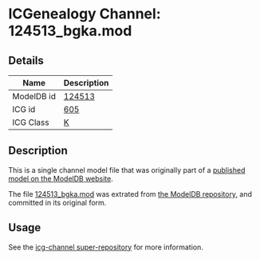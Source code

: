 # ICGenealogy Channel: 124513\_bgka.mod

## Details

Name | Description
---- | -----------
ModelDB id | [124513](http://senselab.med.yale.edu/ModelDB/ShowModel.cshtml?model=124513)
ICG id | [605](http://icg.neurotheory.ox.ac.uk/channels/1/605)
ICG Class | [K](http://icg.neurotheory.ox.ac.uk/channels/1)

## Description

This is a single channel model file that was originally part of a [published model on the ModelDB website](http://senselab.med.yale.edu/mModelDB/ShowModel.cshtml?model=124513).

The file [124513\_bgka.mod](124513_bgka.mod) was extrated from [the ModelDB repository](http://senselab.med.yale.edu/ModelDB/ShowModel.cshtml?model=124513), and committed in its original form.

## Usage

See the [icg-channel super-repository](https://github.com/icgenealogy/icg-channels) for more information.